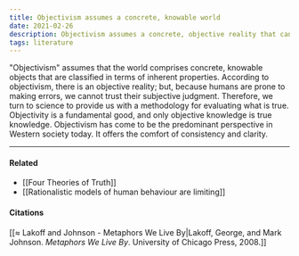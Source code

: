 ```yaml
---
title: Objectivism assumes a concrete, knowable world 
date: 2021-02-26
description: Objectivism assumes a concrete, objective reality that can only be ascertained through scientific judgment and measurement. 
tags: literature
---
```


"Objectivism" assumes that the world comprises concrete, knowable objects that are classified in terms of inherent properties. According to objectivism, there is an objective reality; but, because humans are prone to making errors, we cannot trust their subjective judgment. Therefore, we turn to science to provide us with a methodology for evaluating what is true. Objectivity is a fundamental good, and only objective knowledge is true knowledge. Objectivism has come to be the predominant perspective in Western society today. It offers the comfort of consistency and clarity.

---
#### Related
- [[Four Theories of Truth]]
- [[Rationalistic models of human behaviour are limiting]]

#### Citations
[[≈ Lakoff and Johnson - Metaphors We Live By|Lakoff, George, and Mark Johnson. *Metaphors We Live By*. University of Chicago Press, 2008.]]